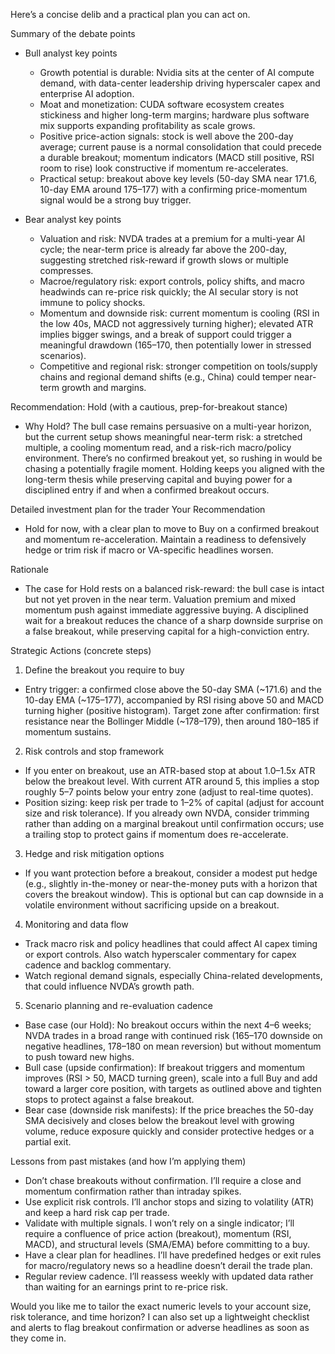 Here’s a concise delib and a practical plan you can act on.

Summary of the debate points
- Bull analyst key points
  - Growth potential is durable: Nvidia sits at the center of AI compute demand, with data-center leadership driving hyperscaler capex and enterprise AI adoption.
  - Moat and monetization: CUDA software ecosystem creates stickiness and higher long-term margins; hardware plus software mix supports expanding profitability as scale grows.
  - Positive price-action signals: stock is well above the 200-day average; current pause is a normal consolidation that could precede a durable breakout; momentum indicators (MACD still positive, RSI room to rise) look constructive if momentum re-accelerates.
  - Practical setup: breakout above key levels (50-day SMA near 171.6, 10-day EMA around 175–177) with a confirming price-momentum signal would be a strong buy trigger.

- Bear analyst key points
  - Valuation and risk: NVDA trades at a premium for a multi-year AI cycle; the near-term price is already far above the 200-day, suggesting stretched risk-reward if growth slows or multiple compresses.
  - Macroe/regulatory risk: export controls, policy shifts, and macro headwinds can re-price risk quickly; the AI secular story is not immune to policy shocks.
  - Momentum and downside risk: current momentum is cooling (RSI in the low 40s, MACD not aggressively turning higher); elevated ATR implies bigger swings, and a break of support could trigger a meaningful drawdown (165–170, then potentially lower in stressed scenarios).
  - Competitive and regional risk: stronger competition on tools/supply chains and regional demand shifts (e.g., China) could temper near-term growth and margins.

Recommendation: Hold (with a cautious, prep-for-breakout stance)
- Why Hold? The bull case remains persuasive on a multi-year horizon, but the current setup shows meaningful near-term risk: a stretched multiple, a cooling momentum read, and a risk-rich macro/policy environment. There’s no confirmed breakout yet, so rushing in would be chasing a potentially fragile moment. Holding keeps you aligned with the long-term thesis while preserving capital and buying power for a disciplined entry if and when a confirmed breakout occurs.

Detailed investment plan for the trader
Your Recommendation
- Hold for now, with a clear plan to move to Buy on a confirmed breakout and momentum re-acceleration. Maintain a readiness to defensively hedge or trim risk if macro or VA-specific headlines worsen.

Rationale
- The case for Hold rests on a balanced risk-reward: the bull case is intact but not yet proven in the near term. Valuation premium and mixed momentum push against immediate aggressive buying. A disciplined wait for a breakout reduces the chance of a sharp downside surprise on a false breakout, while preserving capital for a high-conviction entry.

Strategic Actions (concrete steps)
1) Define the breakout you require to buy
- Entry trigger: a confirmed close above the 50-day SMA (~171.6) and the 10-day EMA (~175–177), accompanied by RSI rising above 50 and MACD turning higher (positive histogram). Target zone after confirmation: first resistance near the Bollinger Middle (~178–179), then around 180–185 if momentum sustains.

2) Risk controls and stop framework
- If you enter on breakout, use an ATR-based stop at about 1.0–1.5x ATR below the breakout level. With current ATR around 5, this implies a stop roughly 5–7 points below your entry zone (adjust to real-time quotes).
- Position sizing: keep risk per trade to 1–2% of capital (adjust for account size and risk tolerance). If you already own NVDA, consider trimming rather than adding on a marginal breakout until confirmation occurs; use a trailing stop to protect gains if momentum does re-accelerate.

3) Hedge and risk mitigation options
- If you want protection before a breakout, consider a modest put hedge (e.g., slightly in-the-money or near-the-money puts with a horizon that covers the breakout window). This is optional but can cap downside in a volatile environment without sacrificing upside on a breakout.

4) Monitoring and data flow
- Track macro risk and policy headlines that could affect AI capex timing or export controls. Also watch hyperscaler commentary for capex cadence and backlog commentary.
- Watch regional demand signals, especially China-related developments, that could influence NVDA’s growth path.

5) Scenario planning and re-evaluation cadence
- Base case (our Hold): No breakout occurs within the next 4–6 weeks; NVDA trades in a broad range with continued risk (165–170 downside on negative headlines, 178–180 on mean reversion) but without momentum to push toward new highs.
- Bull case (upside confirmation): If breakout triggers and momentum improves (RSI > 50, MACD turning green), scale into a full Buy and add toward a larger core position, with targets as outlined above and tighten stops to protect against a false breakout.
- Bear case (downside risk manifests): If the price breaches the 50-day SMA decisively and closes below the breakout level with growing volume, reduce exposure quickly and consider protective hedges or a partial exit.

Lessons from past mistakes (and how I’m applying them)
- Don’t chase breakouts without confirmation. I’ll require a close and momentum confirmation rather than intraday spikes.
- Use explicit risk controls. I’ll anchor stops and sizing to volatility (ATR) and keep a hard risk cap per trade.
- Validate with multiple signals. I won’t rely on a single indicator; I’ll require a confluence of price action (breakout), momentum (RSI, MACD), and structural levels (SMA/EMA) before committing to a buy.
- Have a clear plan for headlines. I’ll have predefined hedges or exit rules for macro/regulatory news so a headline doesn’t derail the trade plan.
- Regular review cadence. I’ll reassess weekly with updated data rather than waiting for an earnings print to re-price risk.

Would you like me to tailor the exact numeric levels to your account size, risk tolerance, and time horizon? I can also set up a lightweight checklist and alerts to flag breakout confirmation or adverse headlines as soon as they come in.